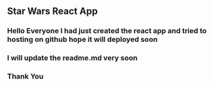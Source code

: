 ## Star Wars React App

### Hello Everyone I had just created the react app and tried to hosting on github hope it will deployed soon 

### I will update the readme.md very soon 
### Thank You 